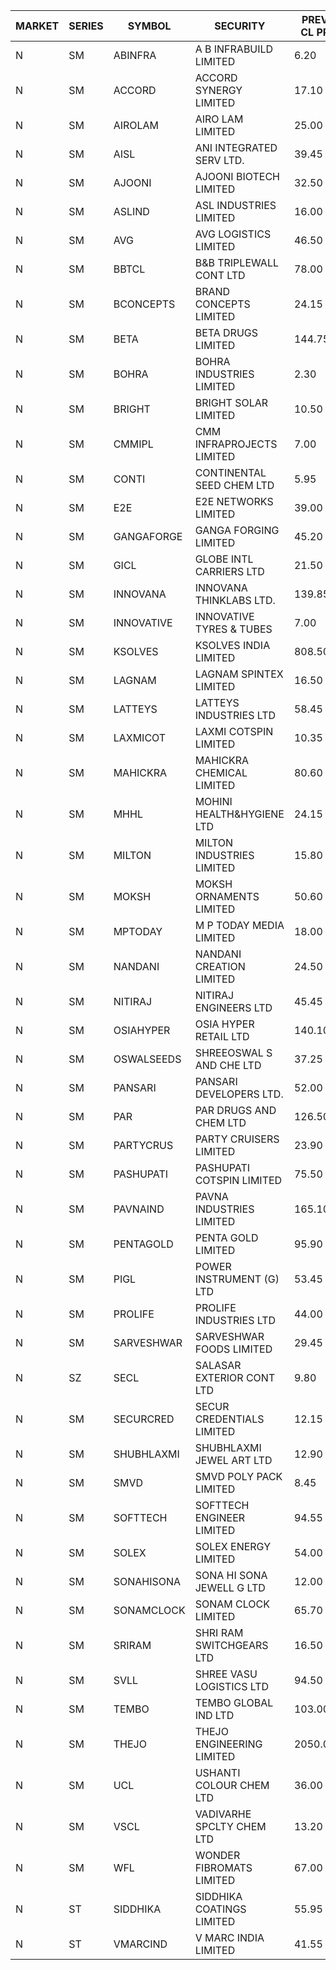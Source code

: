 


| MARKET | SERIES | SYMBOL | SECURITY | PREV CL PR | OPEN PRICE | HIGH PRICE | LOW PRICE | CLOSE PRICE | NET TRDVAL | NET TRDQTY | CORP IND | HI 52 WK | LO 52 WK |
| ----- | ----- | ----- | ----- | ----- | ----- | ----- | ----- | ----- | ----- | ----- | ----- | ----- | ----- |
| N | SM | ABINFRA | A B INFRABUILD LIMITED | 6.20 | 5.90 | 6.15 | 5.90 | 6.15 | 48200.00 | 8000 |  | 10.25 | 5.00 |
| N | SM | ACCORD | ACCORD SYNERGY LIMITED | 17.10 | 17.25 | 17.25 | 17.25 | 17.25 | 172500.00 | 10000 |  | 27.00 | 10.25 |
| N | SM | AIROLAM | AIRO LAM LIMITED | 25.00 | 24.00 | 24.00 | 23.35 | 23.35 | 142050.00 | 6000 |  | 36.00 | 17.35 |
| N | SM | AISL | ANI INTEGRATED SERV LTD. | 39.45 | 38.00 | 39.95 | 38.00 | 39.10 | 990240.00 | 25200 |  | 41.40 | 14.30 |
| N | SM | AJOONI | AJOONI BIOTECH LIMITED | 32.50 | 33.85 | 33.85 | 31.00 | 31.10 | 1808930.20 | 57772 |  | 36.50 | 6.35 |
| N | SM | ASLIND | ASL INDUSTRIES LIMITED | 16.00 | 16.80 | 16.80 | 16.80 | 16.80 | 67200.00 | 4000 |  | 19.00 | 4.75 |
| N | SM | AVG | AVG LOGISTICS LIMITED | 46.50 | 46.50 | 46.50 | 46.50 | 46.50 | 55800.00 | 1200 |  | 65.50 | 24.25 |
| N | SM | BBTCL | B&B TRIPLEWALL CONT LTD | 78.00 | 75.00 | 75.00 | 74.10 | 74.10 | 447300.00 | 6000 |  | 83.95 | 27.20 |
| N | SM | BCONCEPTS | BRAND CONCEPTS LIMITED | 24.15 | 25.35 | 25.35 | 25.35 | 25.35 | 228150.00 | 9000 |  | 32.05 | 13.70 |
| N | SM | BETA | BETA DRUGS LIMITED | 144.75 | 151.75 | 151.95 | 151.75 | 151.95 | 1214320.00 | 8000 |  | 151.95 | 43.30 |
| N | SM | BOHRA | BOHRA INDUSTRIES LIMITED | 2.30 | 2.40 | 2.40 | 2.40 | 2.40 | 4800.00 | 2000 |  | 2.40 | .60 |
| N | SM | BRIGHT | BRIGHT SOLAR LIMITED | 10.50 | 10.00 | 10.20 | 9.75 | 10.00 | 119400.00 | 12000 |  | 15.55 | 4.70 |
| N | SM | CMMIPL | CMM INFRAPROJECTS LIMITED | 7.00 | 7.10 | 7.35 | 7.10 | 7.35 | 109500.00 | 15000 |  | 7.35 | 2.25 |
| N | SM | CONTI | CONTINENTAL SEED CHEM LTD | 5.95 | 5.70 | 5.70 | 5.70 | 5.70 | 18998.10 | 3333 |  | 19.05 | 5.55 |
| N | SM | E2E | E2E NETWORKS LIMITED | 39.00 | 39.00 | 39.00 | 37.50 | 37.50 | 153000.00 | 4000 |  | 61.30 | 14.35 |
| N | SM | GANGAFORGE | GANGA FORGING LIMITED | 45.20 | 46.80 | 46.90 | 46.70 | 46.80 | 1498000.00 | 32000 |  | 46.90 | 9.50 |
| N | SM | GICL | GLOBE INTL CARRIERS LTD | 21.50 | 21.00 | 21.00 | 21.00 | 21.00 | 157500.00 | 7500 |  | 23.80 | 16.90 |
| N | SM | INNOVANA | INNOVANA THINKLABS LTD. | 139.85 | 146.80 | 146.80 | 146.80 | 146.80 | 1321200.00 | 9000 |  | 146.80 | 70.25 |
| N | SM | INNOVATIVE | INNOVATIVE TYRES & TUBES | 7.00 | 7.15 | 7.15 | 7.15 | 7.15 | 21450.00 | 3000 |  | 10.35 | 5.60 |
| N | SM | KSOLVES | KSOLVES INDIA LIMITED | 808.50 | 823.00 | 823.00 | 780.00 | 780.00 | 2423130.00 | 3000 |  | 823.00 | 102.05 |
| N | SM | LAGNAM | LAGNAM SPINTEX LIMITED | 16.50 | 17.30 | 17.30 | 17.30 | 17.30 | 51900.00 | 3000 |  | 19.65 | 6.60 |
| N | SM | LATTEYS | LATTEYS INDUSTRIES LTD | 58.45 | 55.55 | 55.55 | 55.55 | 55.55 | 222200.00 | 4000 |  | 67.90 | 38.15 |
| N | SM | LAXMICOT | LAXMI COTSPIN LIMITED | 10.35 | 10.35 | 10.35 | 10.35 | 10.35 | 62100.00 | 6000 |  | 12.00 | 6.40 |
| N | SM | MAHICKRA | MAHICKRA CHEMICAL LIMITED | 80.60 | 78.00 | 78.00 | 78.00 | 78.00 | 117000.00 | 1500 |  | 84.25 | 70.00 |
| N | SM | MHHL | MOHINI HEALTH&HYGIENE LTD | 24.15 | 24.25 | 24.25 | 24.00 | 24.00 | 144750.00 | 6000 |  | 26.70 | 11.80 |
| N | SM | MILTON | MILTON INDUSTRIES LIMITED | 15.80 | 16.55 | 16.55 | 16.55 | 16.55 | 436920.00 | 26400 |  | 16.55 | 7.00 |
| N | SM | MOKSH | MOKSH ORNAMENTS LIMITED | 50.60 | 50.00 | 50.00 | 50.00 | 50.00 | 450000.00 | 9000 |  | 50.80 | 21.00 |
| N | SM | MPTODAY | M P TODAY MEDIA LIMITED | 18.00 | 18.90 | 18.90 | 18.90 | 18.90 | 75600.00 | 4000 |  | 19.25 | 9.70 |
| N | SM | NANDANI | NANDANI CREATION LIMITED | 24.50 | 23.30 | 25.70 | 23.30 | 25.70 | 759000.00 | 30000 |  | 25.70 | 7.65 |
| N | SM | NITIRAJ | NITIRAJ ENGINEERS LTD | 45.45 | 46.00 | 47.70 | 43.20 | 43.20 | 738750.00 | 16500 |  | 61.20 | 43.20 |
| N | SM | OSIAHYPER | OSIA HYPER RETAIL LTD | 140.10 | 117.00 | 148.00 | 117.00 | 137.65 | 165200.00 | 1200 |  | 320.00 | 117.00 |
| N | SM | OSWALSEEDS | SHREEOSWAL S AND CHE LTD | 37.25 | 35.40 | 38.00 | 35.40 | 38.00 | 293600.00 | 8000 |  | 50.45 | 21.80 |
| N | SM | PANSARI | PANSARI DEVELOPERS LTD. | 52.00 | 52.00 | 52.10 | 52.00 | 52.10 | 936600.00 | 18000 |  | 53.00 | 21.90 |
| N | SM | PAR | PAR DRUGS AND CHEM LTD | 126.50 | 129.00 | 132.25 | 128.45 | 130.00 | 1817200.00 | 14000 |  | 135.75 | 31.80 |
| N | SM | PARTYCRUS | PARTY CRUISERS LIMITED | 23.90 | 25.05 | 25.05 | 25.05 | 25.05 | 150300.00 | 6000 |  | 39.90 | 16.55 |
| N | SM | PASHUPATI | PASHUPATI COTSPIN LIMITED | 75.50 | 76.00 | 76.00 | 76.00 | 76.00 | 121600.00 | 1600 |  | 81.00 | 46.00 |
| N | SM | PAVNAIND | PAVNA INDUSTRIES LIMITED | 165.10 | 165.10 | 165.10 | 165.10 | 165.10 | 396240.00 | 2400 |  | 167.00 | 165.05 |
| N | SM | PENTAGOLD | PENTA GOLD LIMITED | 95.90 | 94.70 | 96.50 | 91.15 | 91.15 | 1967700.00 | 21000 |  | 102.00 | 15.40 |
| N | SM | PIGL | POWER INSTRUMENT (G) LTD | 53.45 | 56.10 | 56.10 | 56.10 | 56.10 | 1346400.00 | 24000 |  | 56.10 | 8.90 |
| N | SM | PROLIFE | PROLIFE INDUSTRIES LTD | 44.00 | 45.00 | 45.00 | 41.80 | 41.80 | 260400.00 | 6000 |  | 67.90 | 30.50 |
| N | SM | SARVESHWAR | SARVESHWAR FOODS LIMITED | 29.45 | 28.00 | 28.00 | 28.00 | 28.00 | 627200.00 | 22400 |  | 31.05 | 9.60 |
| N | SZ | SECL | SALASAR EXTERIOR CONT LTD | 9.80 | 9.80 | 10.20 | 9.60 | 9.90 | 118500.00 | 12000 |  | 16.00 | 9.35 |
| N | SM | SECURCRED | SECUR CREDENTIALS LIMITED | 12.15 | 12.75 | 12.75 | 12.75 | 12.75 | 15300.00 | 1200 |  | 24.25 | 12.00 |
| N | SM | SHUBHLAXMI | SHUBHLAXMI JEWEL ART LTD | 12.90 | 12.95 | 12.95 | 12.90 | 12.90 | 64600.00 | 5000 |  | 29.90 | 12.05 |
| N | SM | SMVD | SMVD POLY PACK LIMITED | 8.45 | 8.85 | 8.85 | 8.85 | 8.85 | 17700.00 | 2000 |  | 12.00 | 6.45 |
| N | SM | SOFTTECH | SOFTTECH ENGINEER LIMITED | 94.55 | 94.60 | 94.60 | 94.60 | 94.60 | 151360.00 | 1600 |  | 108.95 | 35.50 |
| N | SM | SOLEX | SOLEX ENERGY LIMITED | 54.00 | 53.35 | 53.35 | 53.35 | 53.35 | 106700.00 | 2000 |  | 59.20 | 20.15 |
| N | SM | SONAHISONA | SONA HI SONA JEWELL G LTD | 12.00 | 12.00 | 12.00 | 12.00 | 12.00 | 1800000.00 | 150000 |  | 14.65 | 9.20 |
| N | SM | SONAMCLOCK | SONAM CLOCK LIMITED | 65.70 | 64.85 | 64.85 | 58.00 | 64.70 | 562650.00 | 9000 |  | 65.70 | 37.50 |
| N | SM | SRIRAM | SHRI RAM SWITCHGEARS LTD | 16.50 | 16.80 | 16.80 | 16.80 | 16.80 | 705600.00 | 42000 |  | 16.80 | 11.20 |
| N | SM | SVLL | SHREE VASU LOGISTICS LTD | 94.50 | 99.00 | 99.00 | 99.00 | 99.00 | 99000.00 | 1000 |  | 104.00 | 76.00 |
| N | SM | TEMBO | TEMBO GLOBAL IND LTD | 103.00 | 104.00 | 104.00 | 100.00 | 103.00 | 814000.00 | 8000 |  | 260.80 | 83.30 |
| N | SM | THEJO | THEJO ENGINEERING LIMITED | 2050.00 | 2129.00 | 2129.00 | 2050.00 | 2050.00 | 417900.00 | 200 |  | 2255.00 | 350.55 |
| N | SM | UCL | USHANTI COLOUR CHEM LTD | 36.00 | 34.00 | 34.00 | 34.00 | 34.00 | 68000.00 | 2000 |  | 42.40 | 24.00 |
| N | SM | VSCL | VADIVARHE SPCLTY CHEM LTD | 13.20 | 13.85 | 13.85 | 13.85 | 13.85 | 83100.00 | 6000 |  | 19.55 | 5.85 |
| N | SM | WFL | WONDER FIBROMATS LIMITED | 67.00 | 63.80 | 63.80 | 63.80 | 63.80 | 102080.00 | 1600 |  | 84.70 | 42.70 |
| N | ST | SIDDHIKA | SIDDHIKA COATINGS LIMITED | 55.95 | 56.45 | 56.50 | 56.45 | 56.50 | 225900.00 | 4000 |  | 58.45 | 52.00 |
| N | ST | VMARCIND | V MARC INDIA LIMITED | 41.55 | 41.50 | 41.50 | 39.50 | 40.45 | 1576800.00 | 39000 |  | 49.25 | 38.95 |



